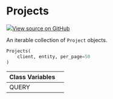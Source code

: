 # Projects



[![](https://www.tensorflow.org/images/GitHub-Mark-32px.png)View source on GitHub](https://www.github.com/wandb/client/tree/v0.10.31.dev1/wandb/apis/public.py#L661-L720)



An iterable collection of `Project` objects.

```python
Projects(
    client, entity, per_page=50
)
```







| Class Variables |  |
| :--- | :--- |
|  QUERY<a id="QUERY"></a> |   |


